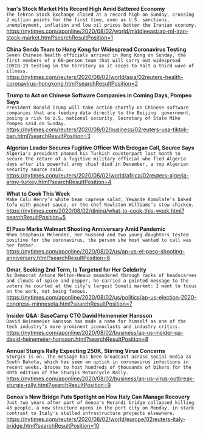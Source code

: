 **Iran's Stock Market Hits Record High Amid Battered Economy**\
`The Tehran Stock Exchange closed at a record high on Sunday, crossing 2 million points for the first time, even as U.S. sanctions, unemployment, inflation and low oil prices batter the Iranian economy.`\
https://nytimes.com/aponline/2020/08/02/world/middleeast/ap-ml-iran-stock-market.html?searchResultPosition=1

**China Sends Team to Hong Kong for Widespread Coronavirus Testing**\
`Seven Chinese health officials arrived in Hong Kong on Sunday, the first members of a 60-person team that will carry out widespread COVID-19 testing in the territory as it races to halt a third wave of illness.`\
https://nytimes.com/reuters/2020/08/02/world/asia/02reuters-health-coronavirus-hongkong.html?searchResultPosition=2

**Trump to Act on Chinese Software Companies in Coming Days, Pompeo Says**\
`President Donald Trump will take action shortly on Chinese software companies that are feeding data directly to the Beijing  government, posing a risk to U.S. national security, Secretary of State Mike Pompeo said on Sunday.`\
https://nytimes.com/reuters/2020/08/02/business/02reuters-usa-tiktok-ban.html?searchResultPosition=3

**Algerian Leader Secures Fugitive Officer With Erdogan Call, Source Says**\
`Algeria's president phoned his Turkish counterpart last month to secure the return of a fugitive military official who fled Algeria days after its powerful army chief died in December, a top Algerian security source said. `\
https://nytimes.com/reuters/2020/08/02/world/africa/02reuters-algeria-army-turkey.html?searchResultPosition=4

**What to Cook This Week**\
`Make Colu Henry’s white bean caprese salad, Yewande Komolafe’s baked tofu with peanut sauce, or the chef Rawlston Williams’s stew chicken.`\
https://nytimes.com/2020/08/02/dining/what-to-cook-this-week.html?searchResultPosition=5

**El Paso Marks Walmart Shooting Anniversary Amid Pandemic**\
`When Stephanie Melendez, her husband and two young daughters tested positive for the coronavirus, the person she most wanted to call was her father. `\
https://nytimes.com/aponline/2020/08/02/us/ap-us-el-paso-shooting-anniversary.html?searchResultPosition=6

**Omar, Seeking 2nd Term, Is Targeted for Her Celebrity**\
`As Democrat Antone Melton-Meaux meandered through racks of headscarves and clouds of spice and pepper, he carried a pointed message to the voters he courted at the city’s largest Somali market: I want to focus on the work, not being famous.`\
https://nytimes.com/aponline/2020/08/02/us/politics/ap-us-election-2020-congress-minnesota.html?searchResultPosition=7

**Insider Q&A: BaseCamp CTO David Heinemeier Hansson**\
`David Heinemeier Hansson has made a name for himself as one of the tech industry’s more prominent iconoclasts and industry critics.`\
https://nytimes.com/aponline/2020/08/02/business/ap-us-insider-qa-david-heinemeier-hansson.html?searchResultPosition=8

**Annual Sturgis Rally Expecting 250K, Stirring Virus Concerns**\
`Sturgis is on. The message has been broadcast across social media as South Dakota, which has seen an uptick in coronavirus infections in recent weeks, braces to host hundreds of thousands of bikers for the 80th edition of the Sturgis Motorcycle Rally.`\
https://nytimes.com/aponline/2020/08/02/business/ap-us-virus-outbreak-sturgis-rally.html?searchResultPosition=9

**Genoa's New Bridge Puts Spotlight on How Italy Can Manage Recovery**\
`Just two years after part of Genoa's Morandi bridge collapsed killing 43 people, a new structure opens in the port city on Monday, in stark contrast to Italy's stalled infrastructure projects elsewhere.`\
https://nytimes.com/reuters/2020/08/02/world/europe/02reuters-italy-bridge.html?searchResultPosition=10

